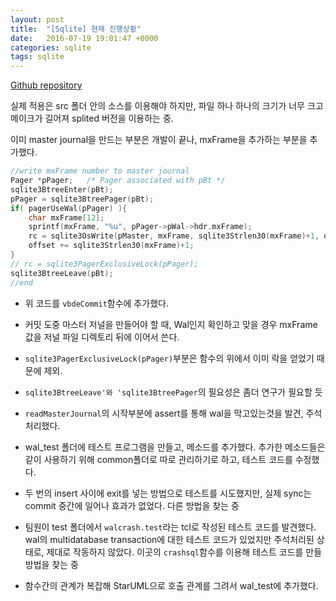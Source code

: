 ```yaml
---
layout: post
title:  "[Sqlite] 현재 진행상황"
date:   2016-07-19 19:01:47 +0000
categories: sqlite
tags: sqlite
---
```


[Github repository](https://github.com/purpleblues/sqlite)

실제 적용은 src 폴더 안의 소스를 이용해야 하지만, 파일 하나 하나의 크기가 너무 크고 메이크가 길어져 splited 버전을 이용하는 중.

이미 master journal을 만드는 부분은 개발이 끝나, mxFrame을 추가하는 부분을 추가했다.

```c
//write mxFrame number to master journal
Pager *pPager;   /* Pager associated with pBt */
sqlite3BtreeEnter(pBt);
pPager = sqlite3BtreePager(pBt);
if( pagerUseWal(pPager) ){
    char mxFrame[12];
    sprintf(mxFrame, "%u", pPager->pWal->hdr.mxFrame);
    rc = sqlite3OsWrite(pMaster, mxFrame, sqlite3Strlen30(mxFrame)+1, offset);
    offset += sqlite3Strlen30(mxFrame)+1;
}
// rc = sqlite3PagerExclusiveLock(pPager);
sqlite3BtreeLeave(pBt);
//end
```

- 위 코드를 `vbdeCommit`함수에 추가했다.

- 커밋 도중 마스터 저널을 만들어야 할 때, Wal인지 확인하고 맞을 경우 mxFrame 값을 저널 파일 디렉토리 뒤에 이어서 쓴다.

- `sqlite3PagerExclusiveLock(pPager)`부분은 함수의 위에서 이미 락을 얻었기 때문에 제외.

- `sqlite3BtreeLeave'와 'sqlite3BtreePager`의 필요성은 좀더 연구가 필요할 듯



- `readMasterJournal`의 시작부분에 assert를 통해 wal을 막고있는것을 발견, 주석처리했다.


- wal_test 폴더에 테스트 프로그램을 만들고, 메소드를 추가했다. 추가한 메소드들은 같이 사용하기 위해 common폴더로 따로 관리하기로 하고, 테스트 코드를 수정했다.

- 두 번의 insert 사이에 exit를 넣는 방법으로 테스트를 시도했지만, 실제 sync는 commit 중간에 일어나 효과가 없었다. 다른 방법을 찾는 중

- 팀원이 test 폴더에서 `walcrash.test`라는 tcl로 작성된 테스트 코드를 발견했다. wal의 multidatabase transaction에 대한 테스트 코드가 있었지만 주석처리된 상태로, 제대로 작동하지 않았다. 이곳의 `crashsql`함수를 이용해 테스트 코드를 만들 방법을 찾는 중

- 함수간의 관계가 복잡해 StarUML으로 호출 관계를 그려서 wal_test에 추가했다.
